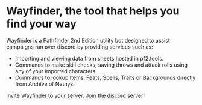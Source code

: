 # Wayfinder, the tool that helps you find your way

Wayfinder is a Pathfinder 2nd Edition utility bot designed to assist campaigns ran over discord by providing services such as:

* Importing and viewing data from sheets hosted in pf2.tools.
* Commands to make skill checks, saving throws and attack rolls using any of your imported characters.
* Commands to lookup Items, Feats, Spells, Traits or Backgrounds directly from Archive of Nethys.

[Invite Wayfinder to your server.](https://discordapp.com/api/oauth2/authorize?client_id=663127829621506068&permissions=288832&scope=bot)
[Join the discord server!](https://discord.gg/n2QccxW)
